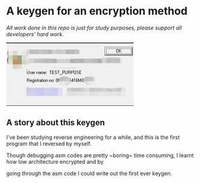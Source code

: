 # A keygen for an encryption method

*All work done in this repo is just for study purposes, please support all developers' hard work.*

![screenshot](./screenshot.png)

## A story about this keygen

I've been studying reverse engineering for a while, and this is the first program that I reversed by myself. 

Though debugging asm codes are pretty ~boring~ time consuming, I learnt how low architecture encrypted and by

 going through the asm code I could write out the first ever keygen.

